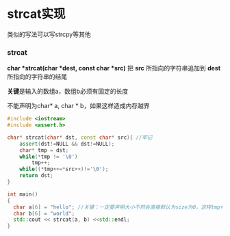 # strcat实现

类似的写法可以写strcpy等其他

### strcat

**char \*strcat\(char \*dest, const char \*src\)** 把 **src** 所指向的字符串追加到 **dest** 所指向的字符串的结尾

**关键**是输入的数组a，数组b必须有固定的长度

不能声明为char\* a, char \* b，如果这样造成内存越界

```cpp
#include <iostream>
#include <assert.h>

char* strcat(char* dst, const char* src){ //牢记
    assert(dst!=NULL && dst!=NULL);
    char* tmp = dst;
    while(*tmp != '\0')
        tmp++;
    while((*tmp++=*src++)!='\0');
    return dst;
}

int main()
{
  char a[6] = "hello"; //关键：一定要声明大小不然会直接默认为size为0，这样tmp++就会数组越界，而且尺寸必须要多一位
  char b[6] = "world";
  std::cout << strcat(a, b) <<std::endl;
}
```

